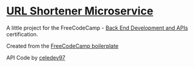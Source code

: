 # [URL Shortener Microservice](https://www.freecodecamp.org/learn/back-end-development-and-apis/back-end-development-and-apis-projects/url-shortener-microservice)

A little project for the FreeCodeCamp - [Back End Development and APIs](https://www.freecodecamp.org/learn/back-end-development-and-apis) certification.

Created from the [FreeCodeCamp boilerplate](https://github.com/freeCodeCamp/boilerplate-project-urlshortener/)

API Code by [celedev97](https://github.com/celedev97)
